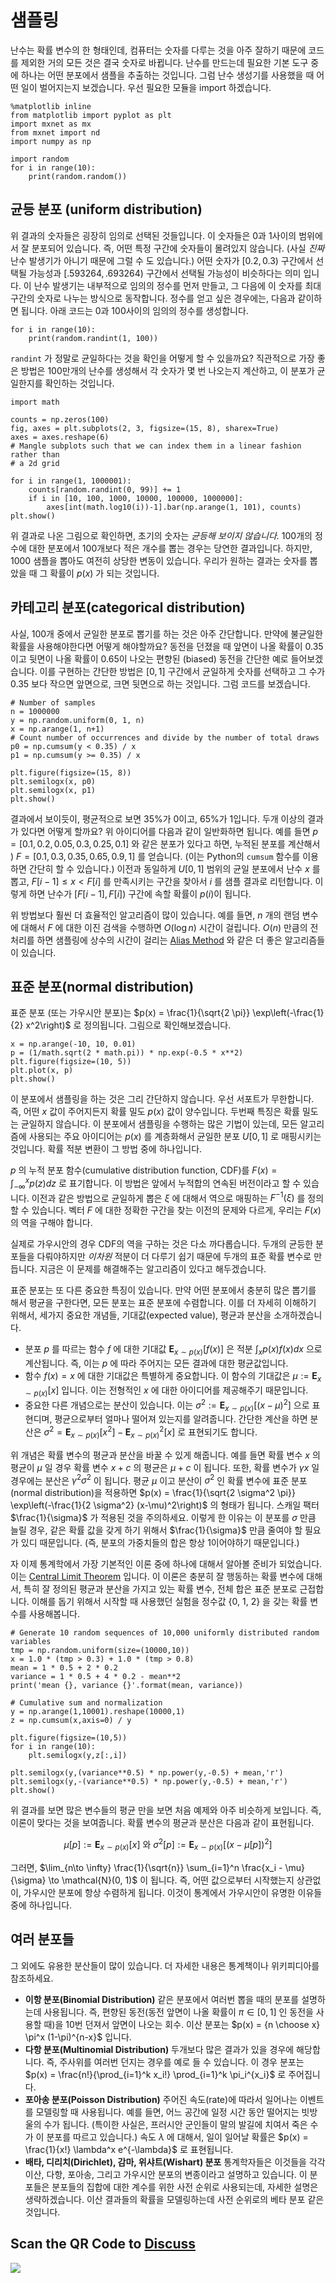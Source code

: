 # 샘플링

난수는 확률 변수의 한 형태인데, 컴퓨터는 숫자를 다루는 것을 아주 잘하기 때문에 코드를 제외한 거의 모든 것은 결국 숫자로 바뀝니다. 난수를 만드는데 필요한 기본 도구 중에 하나는 어떤 분포에서 샘플을 추출하는 것입니다. 그럼 난수 생성기를 사용했을 때 어떤 일이 벌어지는지 보겠습니다. 우선 필요한 모듈을 import 하겠습니다.

```{.python .input}
%matplotlib inline
from matplotlib import pyplot as plt
import mxnet as mx
from mxnet import nd
import numpy as np
```

```{.python .input}
import random
for i in range(10):
    print(random.random())
```

## 균등 분포 (uniform distribution)

위 결과의 숫자들은 굉장히 임의로 선택된 것들입니다. 이 숫자들은 0과 1사이의 범위에서 잘 분포되어 있습니다. 즉, 어떤 특정 구간에 숫자들이 몰려있지 않습니다. (사실 *진짜* 난수 발생기가 아니기 때문에 그럴 수 도 있습니다.) 어떤 숫자가 $[0.2,0.3)$ 구간에서 선택될 가능성과 $[.593264, .693264)$ 구간에서 선택될 가능성이 비슷하다는 의미 입니다. 이 난수 발생기는 내부적으로 임의의 정수를 먼저 만들고, 그 다음에 이 숫자를 최대 구간의 숫자로 나누는 방식으로 동작합니다. 정수를 얻고 싶은 경우에는, 다음과 같이하면 됩니다. 아래 코드는 0과 100사이의 임의의 정수를 생성합니다.

```{.python .input}
for i in range(10):
    print(random.randint(1, 100))
```

`randint` 가 정말로 균일하다는 것을 확인을 어떻게 할 수 있을까요? 직관적으로 가장 좋은 방법은 100만개의 난수를 생성해서 각 숫자가 몇 번 나오는지 계산하고, 이 분포가 균일한지를 확인하는 것입니다.

```{.python .input}
import math

counts = np.zeros(100)
fig, axes = plt.subplots(2, 3, figsize=(15, 8), sharex=True)
axes = axes.reshape(6)
# Mangle subplots such that we can index them in a linear fashion rather than
# a 2d grid

for i in range(1, 1000001):
    counts[random.randint(0, 99)] += 1
    if i in [10, 100, 1000, 10000, 100000, 1000000]:
        axes[int(math.log10(i))-1].bar(np.arange(1, 101), counts)
plt.show()
```

위 결과로 나온 그림으로 확인하면, 초기의 숫자는 *균등해 보이지 않습니다.* 100개의 정수에 대한 분포에서 100개보다 적은 개수를 뽑는 경우는 당연한 결과입니다. 하지만, 1000 샘플을 뽑아도 여전히 상당한 변동이 있습니다. 우리가 원하는 결과는 숫자를 뽑았을 때 그 확률이  $p(x)$ 가 되는 것입니다.

## 카테고리 분포(categorical distribution)

사실, 100개 중에서 균일한 분포로 뽑기를 하는 것은 아주 간단합니다. 만약에 불균일한 확률을 사용해야한다면 어떻게 해야할까요? 동전을 던졌을 때 앞면이 나올 확률이 0.35이고 뒷면이 나올 확률이 0.65이 나오는 편향된 (biased) 동전을 간단한 예로 들어보겠습니다. 이를 구현하는 간단한 방법은  $[0,1]$ 구간에서 균일하게 숫자를 선택하고 그 수가 0.35 보다 작으면 앞면으로, 크면 뒷면으로 하는 것입니다. 그럼 코드를 보겠습니다.

```{.python .input}
# Number of samples
n = 1000000
y = np.random.uniform(0, 1, n)
x = np.arange(1, n+1)
# Count number of occurrences and divide by the number of total draws
p0 = np.cumsum(y < 0.35) / x
p1 = np.cumsum(y >= 0.35) / x

plt.figure(figsize=(15, 8))
plt.semilogx(x, p0)
plt.semilogx(x, p1)
plt.show()
```

결과에서 보이듯이, 평균적으로 보면 35%가 0이고, 65%가 1입니다. 두개 이상의 결과가 있다면 어떻게 할까요? 위 아이디어를 다음과 같이 일반화하면 됩니다. 예를 들면 $p = [0.1, 0.2, 0.05, 0.3, 0.25, 0.1]$ 와 같은 분포가 있다고 하면, 누적된 분포를 계산해서 ) $F = [0.1, 0.3, 0.35, 0.65, 0.9, 1]$ 를 얻습니다. (이는 Python의 `cumsum` 함수를 이용하면 간단히 할 수 있습니다.) 이전과 동일하게 $U[0,1]$ 범위의 균일 분포에서 난수 $x$ 를 뽑고,  $F[i-1] \leq x < F[i]$ 를 만족시키는 구간을 찾아서  $i$ 를 샘플 결과로 리턴합니다. 이렇게 하면 난수가 $[F[i-1], F[i])$ 구간에 속할 확률이 $p(i)$이 됩니다.

위 방법보다 훨씬 더 효율적인 알고리즘이 많이 있습니다. 예를 들면,  $n$ 개의 랜덤 변수에 대해서 $F$ 에 대한 이진 검색을 수행하면  $O(\log n)$ 시간이 걸립니다.  $O(n)​$ 만큼의 전처리를 하면 샘플링에 상수의 시간이 걸리는 [Alias Method](https://en.wikipedia.org/wiki/Alias_method) 와 같은 더 좋은 알고리즘들이 있습니다.

## 표준 분포(normal distribution)

표준 분포 (또는 가우시안 분포)는 $p(x) = \frac{1}{\sqrt{2 \pi}} \exp\left(-\frac{1}{2} x^2\right)$ 로 정의됩니다. 그림으로 확인해보겠습니다.

```{.python .input}
x = np.arange(-10, 10, 0.01)
p = (1/math.sqrt(2 * math.pi)) * np.exp(-0.5 * x**2)
plt.figure(figsize=(10, 5))
plt.plot(x, p)
plt.show()
```

이 분포에서 샘플링을 하는 것은 그리 간단하지 않습니다. 우선 서포트가 무한합니다. 즉, 어떤  $x$ 값이 주어지든지 확률 밀도 $p(x)$ 값이 양수입니다. 두번째 특징은 확률 밀도는 균일하지 않습니다. 이 분포에서 샘플링을 수행하는 많은 기법이 있는데, 모든 알고리즘에 사용되는 주요 아이디어는  $p(x)$ 를 계층화해서 균일한 분포 $U[0,1]$ 로 매핑시키는 것입니다. 확률 적분 변환이 그 방법 중에 하나입니다.

$p$ 의 누적 분포 함수(cumulative distribution function, CDF)를 $F(x) = \int_{-\infty}^x p(z) dz$ 로 표기합니다. 이 방법은 앞에서 누적합의 연속된 버전이라고 할 수 있습니다. 이전과 같은 방법으로 균일하게 뽑은 $\xi$ 에 대해서 역으로 매핑하는 $F^{-1}(\xi)$ 를 정의할 수 있습니다. 벡터 $F$ 에 대한 정확한 구간을 찾는 이전의 문제와 다르게, 우리는 $F(x)$ 의 역을 구해야 합니다.

실제로 가우시안의 경우 CDF의 역을 구하는 것은 다소 까다롭습니다. 두개의 균등한 분포들을 다뤄야하지만 *이차원* 적분이 더 다루기 쉽기 때문에 두개의 표준 확률 변수로 만듭니다. 지금은 이 문제를 해결해주는 알고리즘이 있다고 해두겠습니다.

표준 분포는 또 다른 중요한 특징이 있습니다. 만약 어떤 분포에서 충분히 많은 뽑기를 해서 평균을 구한다면, 모든 분포는 표준 분포에 수렴합니다. 이를 더 자세히 이해하기 위해서, 세가지 중요한 개념들, 기대값(expected value), 평균과 분산을 소개하겠습니다. 

* 분포 $p$ 를 따르는 함수 $f$ 에 대한 기대값 $\mathbf{E}_{x \sim p(x)}[f(x)]$  은 적분 $\int_x p(x) f(x) dx$ 으로 계산됩니다. 즉, 이는 $p$ 에 따라 주어지는 모든 결과에 대한 평균값입니다.
* 함수 $f(x) = x$ 에 대한 기대값은 특별하게 중요합니다. 이 함수의 기대값은 $\mu := \mathbf{E}_{x \sim p(x)}[x]$ 입니다. 이는 전형적인 $x$ 에 대한 아이디어를 제공해주기 때문입니다. 
* 중요한 다른 개념으로는 분산이 있습니다. 이는 $\sigma^2 := \mathbf{E}_{x \sim p(x)}[(x-\mu)^2]$  으로 표현디며, 평균으로부터 얼마나 떨어져 있는지를 알려줍니다. 간단한 계산을 하면 분산은 $\sigma^2 = \mathbf{E}_{x \sim p(x)}[x^2] - \mathbf{E}^2_{x \sim p(x)}[x]$ 로 표현되기도 합니다.

위 개념은 확률 변수의 평균과 분산을 바꿀 수 있게 해줍니다. 예를 들면 확률 변수 $x$ 의 평균이 $\mu$ 일 경우 확률 변수 $x + c$ 의 평균은  $\mu + c$ 이 됩니다. 또한, 확률 변수가 $\gamma x$ 일 경우에는 분산은 $\gamma^2 \sigma^2$ 이 됩니다. 평균 $\mu$ 이고 분산이  $\sigma^2$ 인 확률 변수에 표준 분포(normal distribution)을 적용하면 $p(x) = \frac{1}{\sqrt{2 \sigma^2 \pi}} \exp\left(-\frac{1}{2 \sigma^2} (x-\mu)^2\right)$ 의 형태가 됩니다. 스캐일 팩터 $\frac{1}{\sigma}$ 가 적용된 것을 주의하세요. 이렇게 한 이유는 이 분포를 $\sigma$ 만큼 늘릴 경우, 같은 확률 값을 갖게 하기 위해서  $\frac{1}{\sigma}$ 만큼 줄여야 할 필요가 있디 때문입니다. (즉, 분포의 가중치들의 합은 항상 1이어야하기 때문입니다.)

자 이제 통계학에서 가장 기본적인 이론 중에 하나에 대해서 알아볼 준비가 되었습니다. 이는 [Central Limit Theorem](https://en.wikipedia.org/wiki/Central_limit_theorem) 입니다. 이 이론은 충분히 잘 행동하는 확률 변수에 대해서, 특히 잘 정의된 평균과 분산을 가지고 있는 확률 변수, 전체 합은 표준 분포로 근접합니다. 이해를 돕기 위해서 시작할 때 사용했던 실험을 정수값 \{0, 1, 2\} 을 갖는 확률 변수를 사용해봅니다.

```{.python .input}
# Generate 10 random sequences of 10,000 uniformly distributed random variables
tmp = np.random.uniform(size=(10000,10))
x = 1.0 * (tmp > 0.3) + 1.0 * (tmp > 0.8)
mean = 1 * 0.5 + 2 * 0.2
variance = 1 * 0.5 + 4 * 0.2 - mean**2
print('mean {}, variance {}'.format(mean, variance))

# Cumulative sum and normalization
y = np.arange(1,10001).reshape(10000,1)
z = np.cumsum(x,axis=0) / y

plt.figure(figsize=(10,5))
for i in range(10):
    plt.semilogx(y,z[:,i])

plt.semilogx(y,(variance**0.5) * np.power(y,-0.5) + mean,'r')
plt.semilogx(y,-(variance**0.5) * np.power(y,-0.5) + mean,'r')
plt.show()
```

위 결과를 보면 많은 변수들의 평균 만을 보면 처음 예제와 아주 비슷하게 보입니다. 즉, 이론이 맞다는 것을 보여줍니다. 확률 변수의 평균과 분산은 다음과 같이 표현됩니다.

$$\mu[p] := \mathbf{E}_{x \sim p(x)}[x] \text{ 와 } \sigma^2[p] := \mathbf{E}_{x \sim p(x)}[(x - \mu[p])^2]$$

그러면, $\lim_{n\to \infty} \frac{1}{\sqrt{n}} \sum_{i=1}^n \frac{x_i - \mu}{\sigma} \to \mathcal{N}(0, 1)$ 이 됩니다. 즉, 어떤 값으로부터 시작했는지 상관없이, 가우시안 분포에 항상 수렴하게 됩니다. 이것이 통계에서 가우시안이 유명한 이유들 중에 하나입니다.

## 여러 분포들

그 외에도 유용한 분산들이 많이 있습니다. 더 자세한 내용은 통계책이나 위키피디아를 참조하세요.

* **이항 분포(Binomial Distribution)** 같은 분포에서 여러번 뽑을 때의 분포를 설명하는데 사용됩니다. 즉, 편향된 동전(동전 앞면이 나올 확률이 $\pi \in [0, 1]$ 인 동전을 사용할 때)을 10번 던져서 앞면이 나오는 회수. 이산 분포는  $p(x) = {n \choose x} \pi^x (1-\pi)^{n-x}$ 입니다.
* **다항 분포(Multinomial Distribution)** 두개보다 많은 결과가 있을 경우에 해당합니다. 즉, 주사위를 여러번 던지는 경우를 예로 들 수 있습니다. 이 경우 분포는 $p(x) = \frac{n!}{\prod_{i=1}^k x_i!} \prod_{i=1}^k \pi_i^{x_i}​$ 로 주어집니다.
* **포아송 분포(Poisson Distribution)** 주어진 속도(rate)에 따라서 일어나는 이벤트를 모델링할 때 사용됩니다. 예를 들면, 어느 공간에 일정 시간 동안 떨어지는 빗방울의 수가 됩니다. (특이한 사실은, 프러시안 군인들이 말의 발길에 치여서 죽은 수가 이 분포를 따르고 있습니다.) 속도 $\lambda$ 에 대해서, 일이 일어날 확률은 $p(x) = \frac{1}{x!} \lambda^x e^{-\lambda}$ 로 표현됩니다.
* **배타, 디리치(Dirichlet), 감마, 위샤트(Wishart) 분포** 통계학자들은 이것들을 각각 이산, 다항, 포아송, 그리고 가우시안 분포의 변종이라고 설명하고 있습니다. 이 분포들은 분포들의 집합에 대한 계수를 위한 사전 순위로 사용되는데, 자세한 설명은 생략하겠습니다. 이산 결과들의 확률을 모델링하는데 사전 순위로의 베타 분포 같은 것입니다.


## Scan the QR Code to [Discuss](https://discuss.mxnet.io/t/2321)

![](../img/qr_sampling.svg)
